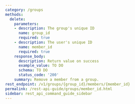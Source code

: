 ```yaml
---
category: /groups
methods:
  delete:
    parameters:
    - description: The group's unique ID
      name: group_id
      required: true
    - description: The user's unique ID
      name: member_id
      required: true
    response_body:
      description: Return value on success
      example_value: TO DO
      schema: TO DO
      status_code: '200'
    summary: Remove a member from a group.
rest_endpoint: /v1/groups/{group_id}/members/{member_id}
permalink: /rest-api-guide/groups/member_id.html
sidebar: rest_api_command_guide_sidebar
---
```

